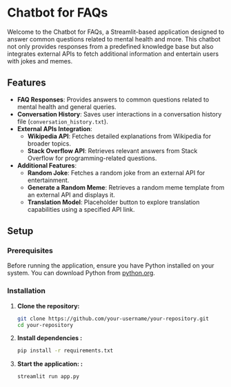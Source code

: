 # Chatbot for FAQs

Welcome to the Chatbot for FAQs, a Streamlit-based application designed to answer common questions related to mental health and more. This chatbot not only provides responses from a predefined knowledge base but also integrates external APIs to fetch additional information and entertain users with jokes and memes.

## Features

- **FAQ Responses**: Provides answers to common questions related to mental health and general queries.
- **Conversation History**: Saves user interactions in a conversation history file (`conversation_history.txt`).
- **External APIs Integration**:
  - **Wikipedia API**: Fetches detailed explanations from Wikipedia for broader topics.
  - **Stack Overflow API**: Retrieves relevant answers from Stack Overflow for programming-related questions.
- **Additional Features**:
  - **Random Joke**: Fetches a random joke from an external API for entertainment.
  - **Generate a Random Meme**: Retrieves a random meme template from an external API and displays it.
  - **Translation Model**: Placeholder button to explore translation capabilities using a specified API link.

## Setup

### Prerequisites

Before running the application, ensure you have Python installed on your system. You can download Python from [python.org](https://www.python.org/downloads/).

### Installation

1. **Clone the repository:**

   ```bash
   git clone https://github.com/your-username/your-repository.git
   cd your-repository

2. **Install dependencies :**
    ```bash
    pip install -r requirements.txt
   
3. **Start the application: :**
    ```bash
    streamlit run app.py

    
